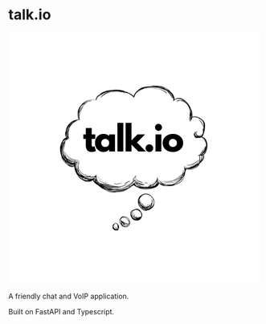 # talk.io
![talk.io](<./src/frontend/logo/talkio.png>)

A friendly chat and VoIP application.

Built on FastAPI and Typescript.